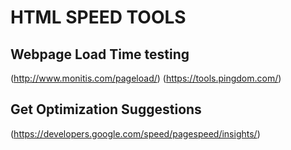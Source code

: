 # HTML SPEED TOOLS

## Webpage Load Time testing
(http://www.monitis.com/pageload/)
(https://tools.pingdom.com/)

## Get Optimization Suggestions
(https://developers.google.com/speed/pagespeed/insights/)
